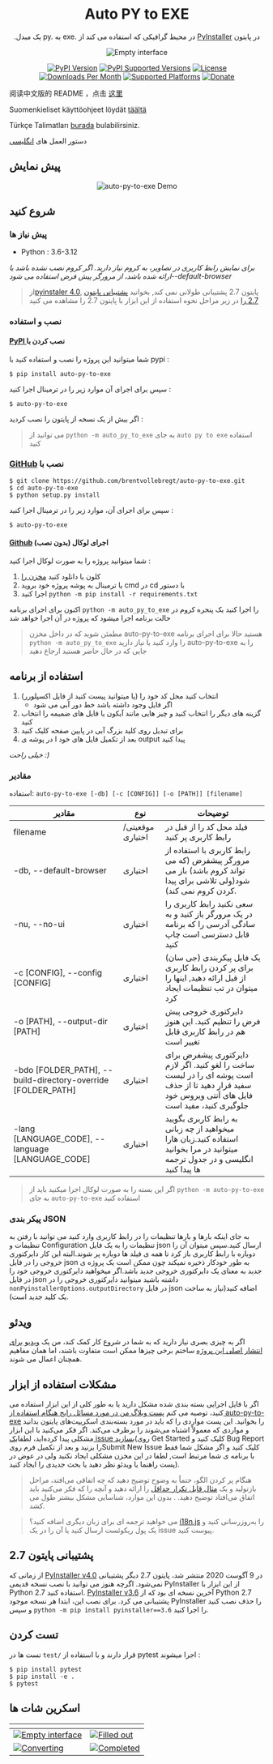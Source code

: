 <h1 align="center">Auto PY to EXE</h1>
<p align="center">.یک مبدل py. به exe. در محیط گرافیکی که استفاده می کند از <a href="https://pyinstaller.readthedocs.io/en/stable/index.html">PyInstaller</a> در پایتون</p>

<p align="center">
    <img src="https://nitratine.net/posts/auto-py-to-exe/feature.png" alt="Empty interface">
</p>

<p align="center">
    <a href="https://pypi.org/project/auto-py-to-exe/"><img src="https://img.shields.io/pypi/v/auto-py-to-exe.svg" alt="PyPI Version"></a>
    <a href="https://pypi.org/project/auto-py-to-exe/"><img src="https://img.shields.io/pypi/pyversions/auto-py-to-exe.svg" alt="PyPI Supported Versions"></a>
    <a href="https://pypi.org/project/auto-py-to-exe/"><img src="https://img.shields.io/pypi/l/auto-py-to-exe.svg" alt="License"></a>
    <a href="https://pepy.tech/project/auto-py-to-exe"><img src="https://static.pepy.tech/badge/auto-py-to-exe/month" alt="Downloads Per Month"></a>
    <a href="https://pyinstaller.readthedocs.io/en/stable/requirements.html"><img src="https://img.shields.io/badge/platform-windows%20%7C%20linux%20%7C%20macos-lightgrey" alt="Supported Platforms"></a>
    <a href="https://www.buymeacoffee.com/brentvollebregt"><img src="https://img.shields.io/badge/-buy_me_a%C2%A0beer-gray?logo=buy-me-a-coffee" alt="Donate"></a>
</p>

阅读中文版的 README ，点击 [这里](./README-Chinese.md)

Suomenkieliset käyttöohjeet löydät [täältä](./README-Finnish.md)

Türkçe Talimatları [burada](./README-Turkish.md) bulabilirsiniz.

دستور العمل های [انگلیسی](./README.md)

## پیش نمایش

<p align="center">
    <img src="https://nitratine.net/posts/auto-py-to-exe/auto-py-to-exe-demo.gif" alt="auto-py-to-exe Demo">
</p>

## شروع کنید

### پیش نیاز ها

- Python : 3.6-3.12

_برای نمایش رابط کاربری در تصاویر، به کروم نیاز دارید. اگر کروم نصب نشده باشد یا ارائه شده باشد، از مرورگر پیش فرض استفاده می شود--default-browser_

> از[pyinstaler 4.0](https://github.com/pyinstaller/pyinstaller/releases/tag/v4.0), پایتون 2.7 پشتیبانی طولانی نمی کند, بخوانید [پشتیبانی پایتون 2.7 را](#python-27-support)
> در زیر مراحل نحوه استفاده از این ابزار با پایتون 2.7 را مشاهده می کنید

### نصب و استفاده

#### [PyPI ](https://pypi.org/project/auto-py-to-exe/)نصب کردن با

شما میتوانید این پروژه را نصب و استفاده کنید با pypi :

```
$ pip install auto-py-to-exe
```

سپس برای اجرای آن موارد زیر را در ترمینال اجرا کنید :

```
$ auto-py-to-exe
```

اگر بیش از یک نسخه از پایتون را نصب کردید :

> می توانید از `python -m auto_py_to_exe` به جای `auto py to exe` استفاده کنید

### [GitHub](https://github.com/brentvollebregt/auto-py-to-exe) نصب با

```
$ git clone https://github.com/brentvollebregt/auto-py-to-exe.git
$ cd auto-py-to-exe
$ python setup.py install
```

سپس برای اجرای آن، موارد زیر را در ترمینال اجرا کنید :

```
$ auto-py-to-exe
```

#### [Github](https://github.com/brentvollebregt/auto-py-to-exe) اجرای لوکال (بدون نصب)

شما میتوانید پروژه را به صورت لوکال اجرا کنید :

1. کلون یا دانلود کنید [مخزن را](https://github.com/brentvollebregt/auto-py-to-exe)
2. یا ترمینال به پوشه پروژه خود بروید cmd در cd با دستور
3. اجرا کنید `python -m pip install -r requirements.txt`

اکنون برای اجرای برنامه `python -m auto_py_to_exe` را اجرا کنید
یک پنجره کروم در حالت برنامه اجرا میشود که پروژه در آن اجرا خواهد شد

> مطمئن شوید که در داخل مخزن auto-py-to-exe هستید حالا برای اجرای برنامه `python -m auto_py_to_exe`
> را وارد کنید
> یا نیاز دارید auto-py-to-exe را به جایی که در حال حاضر هستید ارجاع دهید

## استفاده از برنامه

1. انتخاب کنید محل کد خود را (یا میتوانید پیست کنید از فایل اکسپلورر)
   - اگر فایل وجود داشته باشد خط دور آبی می شود
2. گزینه های دیگر را انتخاب کنید و چیز هایی مانند آیکون یا فایل های ضمیمه را انتخاب کنید
3. برای تبدیل روی کلید بزرگ آبی در پایین صفحه کلیک کنید
4. بعد از تکمیل فایل های خود ا در پوشه ی output پیدا کنید

_خیلی راحت :)_

### مقادیر

استفاده: `auto-py-to-exe [-db] [-c [CONFIG]] [-o [PATH]] [filename]`

| مقادیر                                                       | نوع             | توضیحات                                                                                                                                         |
| ------------------------------------------------------------ | --------------- | ----------------------------------------------------------------------------------------------------------------------------------------------- |
| filename                                                     | موقعیتی/اختیاری | فیلد محل کد را از قبل در رابط کاربری پر کنید                                                                                                    |
| -db, --default-browser                                       | اختیاری         | رابط کاربری با استفاده از مرورگر پیشفرض (که می تواند کروم باشد) باز می شود(ولی تلاشی برای پیدا کردن کروم نمی کند).                              |
| -nu, --no-ui                                                 | اختیاری         | سعی نکنید رابط کاربری را در یک مرورگر باز کنید و به سادگی آدرسی را که برنامه قابل دسترسی است چاپ کنید                                           |
| -c [CONFIG], --config [CONFIG]                               | اختیاری         | یک فایل پیکربندی (جی سان) برای پر کردن رابط کاربری از قبل ارائه دهید, اینها را میتوان در تب تنظیمات ایجاد کرد                                   |
| -o [PATH], --output-dir [PATH]                               | اختیاری         | دایرکتوری خروجی پیش فرض را تنظیم کنید. این هنوز هم در رابط کاربری قابل تغییر است                                                                |
| -bdo [FOLDER_PATH], --build-directory-override [FOLDER_PATH] | اختیاری         | دایرکتوری پیشفرض برای ساخت را لغو کنید. اگر لازم است پوشه ای را در لیست سفید قرار دهید تا از حذف فایل های آنتی ویروس خود جلوگیری کنید، مفید است |
| -lang [LANGUAGE_CODE], --language [LANGUAGE_CODE]            | اختیاری         | به رابط کاربری بگویید میخواهید از چه زبانی استفاده کنید.زبان هارا میتوانید در مرا بخوانید انگلیسی و در جدول ترجمه ها پیدا کنید                  |

> اگر این بسته را به صورت لوکال اجرا میکنید باید از `python -m auto-py-to-exe` به جای `auto-py-to-exe` استفاده کنید

### پیکر بندی JSON

به جای اینکه بارها و بارها تنظیمات را در رابط کاربری وارد کنید می توانید با رفتن به تنظیمات و Configuration تنظیمات را به یک فایل json ارسال کنید.سپس میتوان آن را دوباره با رابط کاربری باز کرد تا همه ی فیلد ها دوباره پر شوند.البته این کار دایرکتوری خروجی را در فایل json به طور خودکار ذخیره نمیکند چون ممکن است یک پروژه ی جدید به معنای یک دایرکتوری خروجی جدید باشد.اگر میخواهید دایرکتوری خروجی خود را در فایل json داشته باشید میتوانید دایرکتوری خروجی را در `nonPyinstallerOptions.outputDirectory` در فایل json اضافه کنید(نیاز به ساخت یک کلید جدید است).

## ویدئو

اگر به چیزی بصری نیاز دارید که به شما در شروع کار کمک کند، من یک [ویدیو برای انتشار اصلی این پروژه](https://youtu.be/OZSZHmWSOeM) ساختم برخی چیزها ممکن است متفاوت باشند، اما همان مفاهیم همچنان اعمال می شوند.

## مشکلات استفاده از ابزار

اگر با فایل اجرایی بسته بندی شده مشکل دارید یا به طور کلی از این ابزار استفاده می کنید، توصیه می کنم [پست وبلاگ من در مورد مسائل رایج هنگام استفاده از auto-py-to-exe](https://nitratine.net/blog/post/issues-when-using-auto-py-to-exe/?utm_source=auto_py_to_exe&utm_medium=readme_link&utm_campaign=auto_py_to_exe_help) را بخوانید. این پست مواردی را که باید در مورد بسته‌بندی اسکریپت‌های پایتون بدانید و مواردی که معمولاً اشتباه می‌شوند را برطرف می‌کند.
اگر فکر می‌کنید با این ابزار مشکلی پیدا کرده‌اید، لطفا[یک issue بسازید](https://github.com/brentvollebregt/auto-py-to-exe/issues/new/choose)(روی Get Started کلیک کنید و Bug Report را بزنید و بعد از تکمیل فرم رویSubmit New Issue کلیک کنید و اگر مشکل شما فقط با برنامه ی شما مرتبط است, لطفا در این مخزن مشکلی ایجاد نکنید ولی در عوض در پست راهنما یا ویدئو نظر دهید یا بحث جدیدی را ایجاد کنید).

> هنگام پر کردن الگو، حتماً به وضوح توضیح دهید که چه اتفاقی می‌افتد، مراحل بازتولید و یک [مثال قابل تکرار حداقل](https://stackoverflow.com/help/minimal-reproducible-example) را ارائه دهید و آنچه را که فکر می‌کنید باید اتفاق می‌افتاد توضیح دهید. . بدون این موارد، شناسایی مشکل بیشتر طول می کشد.

> می خواهید ترجمه ای برای زبان دیگری اضافه کنید؟ [i18n.js](https://github.com/brentvollebregt/auto-py-to-exe/blob/master/auto_py_to_exe/web/js/i18n.js) را به‌روزرسانی کنید و یک پول ریکوئست ارسال کنید یا آن را در یک issue پیوست کنید.

## پشتیبانی پایتون 2.7

از زمانی که [PyInstaller v4.0](https://github.com/pyinstaller/pyinstaller/releases/tag/v4.0) در 9 آگوست 2020 منتشر شد، پایتون 2.7 دیگر پشتیبانی نمی‌شود. اگرچه هنوز می توانید با نصب نسخه قدیمی PyInstaller از این ابزار با Python 2.7 استفاده کنید. [PyInstaller v3.6](https://github.com/pyinstaller/pyinstaller/releases/tag/v3.6) آخرین نسخه ای بود که از Python 2.7 پشتیبانی می کرد. برای نصب این، ابتدا هر نسخه موجود PyInstaller را حذف نصب کنید و سپس `python -m pip install pyinstaller==3.6` را اجرا کنید.

## تست کردن

تست ها در `test/` قرار دارند و با استفاده از pytest اجرا میشوند :

```
$ pip install pytest
$ pip install -e .
$ pytest
```

## اسکرین شات ها

| <!-- -->                                                                                                                                             | <!-- -->                                                                                                                              |
| ---------------------------------------------------------------------------------------------------------------------------------------------------- | ------------------------------------------------------------------------------------------------------------------------------------- |
| [![Empty interface](https://nitratine.net/posts/auto-py-to-exe/empty-interface.png)](https://nitratine.net/posts/auto-py-to-exe/empty-interface.png) | [![Filled out](https://nitratine.net/posts/auto-py-to-exe/filled-out.png)](https://nitratine.net/posts/auto-py-to-exe/filled-out.png) |
| [![Converting](https://nitratine.net/posts/auto-py-to-exe/converting.png)](https://nitratine.net/posts/auto-py-to-exe/converting.png)                | [![Completed](https://nitratine.net/posts/auto-py-to-exe/completed.png)](https://nitratine.net/posts/auto-py-to-exe/completed.png)    |
